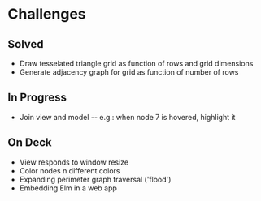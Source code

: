# Challenges

## Solved

- Draw tesselated triangle grid as function of rows and grid dimensions
- Generate adjacency graph for grid as function of number of rows

## In Progress

- Join view and model -- e.g.: when node 7 is hovered, highlight it

## On Deck

- View responds to window resize
- Color nodes n different colors
- Expanding perimeter graph traversal ('flood')
- Embedding Elm in a web app
